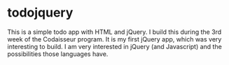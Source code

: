 # todojquery

This is a simple todo app with HTML and jQuery. I build this during the 3rd week of the Codaisseur program.  It is my first jQuery app, which was very interesting to build. I am very interested in jQuery (and Javascript) and the possibilities those languages have. 

